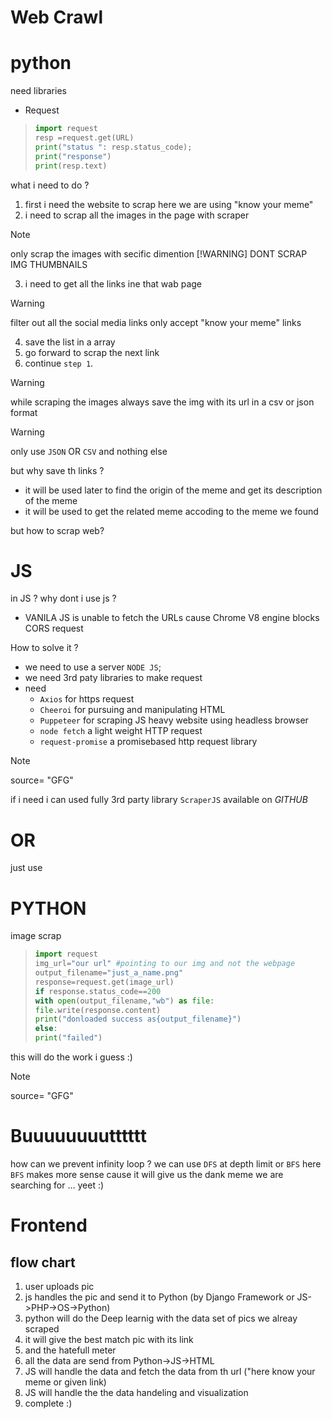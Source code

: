 # Web Crawl

# python
need libraries
- Request 

>``` python
> import request
> resp =request.get(URL)
> print("status ": resp.status_code);
> print("response")
> print(resp.text)
>```




what i need to do ?
1. first i need the website to scrap here we are using "know your meme"
2.  i need to scrap all the images in the page with scraper
  > [!NOTE] 
  > only scrap the images with secific dimention 
  > [!WARNING] 
  > DONT SCRAP IMG THUMBNAILS
3. i need to get all the links ine that wab page 
 > [!WARNING] 
 > filter out all the social media linksonly accept "know your meme" links
4. save the list in a array 
5. go forward to scrap the next link
6. continue `step 1`. 


> [!WARNING]
> while scraping the images always save the img with its url in a csv or json format 

> [!WARNING] 
> only use `JSON` OR `CSV` and nothing else

but why save th links ?
- it will be used later to find the origin of the meme and get its description of the meme
- it will be used to get the related meme accoding to the meme we found


but how to scrap web?
# JS
in JS ?
why dont i use js ?
- VANILA JS is unable to fetch the URLs cause Chrome V8 engine blocks CORS request 

How to solve it ?
- we need to use a server `NODE JS`;
- we need 3rd paty libraries to make request 
- need 
  - `Axios` for https request
  - `Cheeroi` for pursuing and manipulating HTML
  - `Puppeteer` for scraping JS heavy website using headless browser
  - `node fetch` a light weight HTTP request 
  - `request-promise` a promisebased http request library

> [!NOTE] 
> source= "GFG"

if i need i can used fully 3rd party library
`ScraperJS` available on *GITHUB*



# OR 
just use 

# PYTHON
image scrap

>``` python
> import request 
> img_url="our url" #pointing to our img and not the webpage 
> output_filename="just_a_name.png"
> response=request.get(image_url)
> if response.status_code==200
> with open(output_filename,"wb") as file:
> file.write(response.content)
> print("donloaded success as{output_filename}")
> else:
> print("failed")
>```

this will do the work i guess :)

> [!NOTE] 
> source= "GFG"

# Buuuuuuuutttttt
how can we prevent infinity loop ?
we can use `DFS` at depth limit or 
`BFS`
here `BFS` makes more sense cause it will give us the dank meme we are searching for ... yeet :)


# Frontend 

## flow chart
1. user uploads pic
2. js handles the pic and send it to Python (by Django Framework or JS->PHP->OS->Python)
3. python will do the Deep learnig with the data set of pics we alreay scraped 
4. it will give the best match pic with its link 
5. and the hatefull meter 
6. all the data are send from Python->JS->HTML
7. JS will handle the data and fetch the data from th url ("here know your meme or given link)
8. JS will handle the the data handeling and visualization 
9. complete :) 





